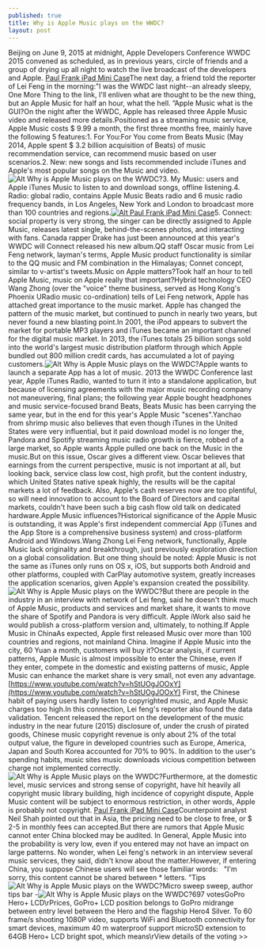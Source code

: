 ```yaml
---
published: true
title: Why is Apple Music plays on the WWDC?
layout: post
---
```

Beijing on June 9, 2015 at midnight, Apple Developers Conference WWDC 2015 convened as scheduled, as in previous years, circle of friends and a group of drying up all night to watch the live broadcast of the developers and Apple. [Paul Frank iPad Mini Case](http://www.nodcase.com/paul-frank-ipad-mini-case-navy-monkey-p-3469.html)The next day, a friend told the reporter of Lei Feng in the morning:\"I was the WWDC last night--an already sleepy, One More Thing to the link, I\'ll enliven what are thought to be the new thing, but an Apple Music for half an hour, what the hell. ”Apple Music what is the GUI?On the night after the WWDC, Apple has released three Apple Music video and released more details.Positioned as a streaming music service, Apple Music costs $ 9.99 a month, the first three months free, mainly have the following 5 features:1. For You:For You come from Beats Music (May 2014, Apple spent $ 3.2 billion acquisition of Beats) of music recommendation service, can recommend music based on user scenarios.2. New: new songs and lists recommended include iTunes and Apple\'s most popular songs on the Music and video.![Alt Why is Apple Music plays on the WWDC?](https://c2.staticflickr.com/2/1639/24599929885_eeea64eec8_b.jpg)3. My Music: users and Apple iTunes Music to listen to and download songs, offline listening.4. Radio: global radio, contains Apple Music Beats radio and 6 music radio frequency bands, in Los Angeles, New York and London to broadcast more than 100 countries and regions.[![Alt Paul Frank iPad Mini Case](http://www.nodcase.com/images/large/apple_case/paul_frank_mi110_lrg.jpg)](http://www.nodcase.com/paul-frank-ipad-mini-case-navy-monkey-p-3469.html)5. Connect: social property is very strong, the singer can be directly assigned to Apple Music, releases latest single, behind-the-scenes photos, and interacting with fans. Canada rapper Drake has just been announced at this year\'s WWDC will Connect released his new album.QQ staff Oscar music from Lei Feng network, layman\'s terms, Apple Music product functionality is similar to the QQ music and FM combination in the Himalayas; Connet concept, similar to v-artist\'s tweets.Music on Apple matters?Took half an hour to tell Apple Music, music on Apple really that important?Hybrid technology CEO Wang Zhong (over the \"voice\" theme business, served as Hong Kong\'s Phoenix URadio music co-ordination) tells of Lei Feng network, Apple has attached great importance to the music market. Apple has changed the pattern of the music market, but continued to punch in nearly two years, but never found a new blasting point.In 2001, the iPod appears to subvert the market for portable MP3 players and iTunes became an important channel for the digital music market. In 2013, the iTunes totals 25 billion songs sold into the world\'s largest music distribution platform through which Apple bundled out 800 million credit cards, has accumulated a lot of paying customers.![Alt Why is Apple Music plays on the WWDC?](https://c2.staticflickr.com/2/1605/24517706891_84798533a9_z.jpg)Apple wants to launch a separate App has a lot of music. 2013 the WWDC Conference last year, Apple iTunes Radio, wanted to turn it into a standalone application, but because of licensing agreements with the major music recording company not maneuvering, final plans; the following year Apple bought headphones and music service-focused brand Beats, Beats Music has been carrying the same year, but in the end for this year\'s Apple Music \"scenes\".Yanchao from shrimp music also believes that even though iTunes in the United States were very influential, but it paid download model is no longer the, Pandora and Spotify streaming music radio growth is fierce, robbed of a large market, so Apple wants Apple pulled one back on the Music in the music.But on this issue, Oscar gives a different view. Oscar believes that earnings from the current perspective, music is not important at all, but looking back, service class low cost, high profit, but the content industry, which United States native speak highly, the results will be the capital markets a lot of feedback. Also, Apple\'s cash reserves now are too plentiful, so will need innovation to account to the Board of Directors and capital markets, couldn\'t have been such a big cash flow old talk on dedicated hardware.Apple Music influences?Historical significance of the Apple Music is outstanding, it was Apple\'s first independent commercial App (iTunes and the App Store is a comprehensive business system) and cross-platform Android and Windows.Wang Zhong Lei Feng network, functionally, Apple Music lack originality and breakthrough, just previously exploration direction on a global consolidation. But one thing should be noted: Apple Music is not the same as iTunes only runs on OS x, iOS, but supports both Android and other platforms, coupled with CarPlay automotive system, greatly increases the application scenarios, given Apple\'s expansion created the possibility.![Alt Why is Apple Music plays on the WWDC?](https://c2.staticflickr.com/2/1473/24491625682_64bd116db2_z.jpg)But there are people in the industry in an interview with network of Lei feng, said he doesn\'t think much of Apple Music, products and services and market share, it wants to move the share of Spotify and Pandora is very difficult. Apple iWork also said he would publish a cross-platform version and, ultimately, to nothing.If Apple Music in ChinaAs expected, Apple first released Music over more than 100 countries and regions, not mainland China. Imagine if Apple Music into the city, 60 Yuan a month, customers will buy it?Oscar analysis, if current patterns, Apple Music is almost impossible to enter the Chinese, even if they enter, compete in the domestic and existing patterns of music, Apple Music can enhance the market share is very small, not even any advantage. [https://www.youtube.com/watch?v=hStUOgJOOxY](https://www.youtube.com/watch?v=hStUOgJOOxY) First, the Chinese habit of paying users hardly listen to copyrighted music, and Apple Music charges too high.In this connection, Lei feng\'s reporter also found the data validation. Tencent released the report on the development of the music industry in the near future (2015) disclosure of, under the crush of pirated goods, Chinese music copyright revenue is only about 2% of the total output value, the figure in developed countries such as Europe, America, Japan and South Korea accounted for 70% to 90%. In addition to the user\'s spending habits, music sites music downloads vicious competition between charge not implemented correctly.![Alt Why is Apple Music plays on the WWDC?](https://c2.staticflickr.com/2/1604/23971806394_53731f9d0c_z.jpg)Furthermore, at the domestic level, music services and strong sense of copyright, have hit heavily all copyright music library building, high incidence of copyright dispute, Apple Music content will be subject to enormous restriction, in other words, Apple is probably not copyright. [Paul Frank iPad Mini Case](https://markavip.com/lb/m000001061092.html)Counterpoint analyst Neil Shah pointed out that in Asia, the pricing need to be close to free, or $ 2-5 in monthly fees can accepted.But there are rumors that Apple Music cannot enter China blocked may be audited. In General, Apple Music into the probability is very low, even if you entered may not have an impact on large patterns. No wonder, when Lei feng\'s network in an interview several music services, they said, didn\'t know about the matter.However, if entering China, you suppose Chinese users will see those familiar words:   \"I\'m sorry, this content cannot be shared between * letters. ”Tips![Alt Why is Apple Music plays on the WWDC?](https://c2.staticflickr.com/2/1715/24304427260_ac17b21577.jpg)Micro sweep sweep, author tips bar -![Alt Why is Apple Music plays on the WWDC?](https://c2.staticflickr.com/2/1443/23971816954_dc057e86c5.jpg)697 votesGoPro Hero+ LCD\rPrices, GoPro+ LCD position belongs to GoPro midrange between entry level between the Hero and the flagship Hero4 Silver. To 60 frame/s shooting 1080P video, supports WiFi and Bluetooth connectivity for smart devices, maximum 40 m waterproof support microSD extension to 64GB Hero+ LCD bright spot, which means\rView details of the voting >>